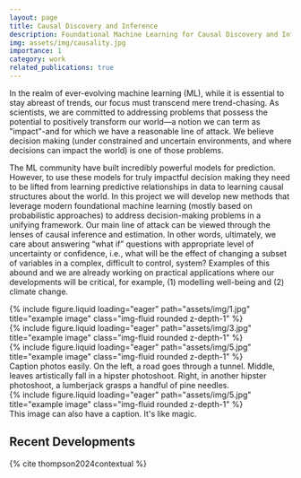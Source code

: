```yaml
---
layout: page
title: Causal Discovery and Inference
description: Foundational Machine Learning for Causal Discovery and Inference. 
img: assets/img/causality.jpg
importance: 1
category: work
related_publications: true
---
```


In the realm of ever-evolving machine learning (ML), while it is essential to stay abreast of trends, our focus must transcend mere trend-chasing. As scientists, we are committed to addressing problems that possess the potential to positively transform our world—a notion we can term as "impact"-and for which we have a reasonable line of attack. We believe decision making (under constrained and uncertain environments, and where decisions can impact the world) is one of those problems. 

The ML community have built incredibly powerful models for prediction. However, to use these models for truly impactful decision making they need to be lifted from learning predictive relationships in data to learning causal structures about the world. In this project we will develop new methods that leverage modern foundational machine learning (mostly based on probabilistic approaches) to address decision-making problems in a unifying framework. Our main line of attack can be viewed through the lenses of causal inference and estimation. In other words, ultimately, we care about answering “what if” questions with appropriate level of uncertainty or confidence, i.e., what will be the effect of changing a subset of variables in a complex, difficult to control, system? Examples of this abound and we are already working on practical applications where our developments will be critical, for example, (1) modelling well-being and (2) climate change. 


<div class="row">
    <div class="col-sm mt-3 mt-md-0">
        {% include figure.liquid loading="eager" path="assets/img/1.jpg" title="example image" class="img-fluid rounded z-depth-1" %}
    </div>
    <div class="col-sm mt-3 mt-md-0">
        {% include figure.liquid loading="eager" path="assets/img/3.jpg" title="example image" class="img-fluid rounded z-depth-1" %}
    </div>
    <div class="col-sm mt-3 mt-md-0">
        {% include figure.liquid loading="eager" path="assets/img/5.jpg" title="example image" class="img-fluid rounded z-depth-1" %}
    </div>
</div>
<div class="caption">
    Caption photos easily. On the left, a road goes through a tunnel. Middle, leaves artistically fall in a hipster photoshoot. Right, in another hipster photoshoot, a lumberjack grasps a handful of pine needles.
</div>
<div class="row">
    <div class="col-sm mt-3 mt-md-0">
        {% include figure.liquid loading="eager" path="assets/img/5.jpg" title="example image" class="img-fluid rounded z-depth-1" %}
    </div>
</div>
<div class="caption">
    This image can also have a caption. It's like magic.
</div>

## Recent Developments 
{% cite thompson2024contextual %}



